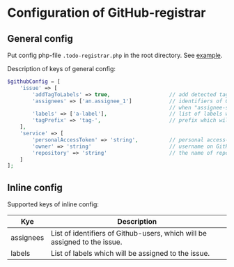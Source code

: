 # Configuration of GitHub-registrar

## General config

Put config php-file `.todo-registrar.php` in the root directory. See [example](../../../examples/config.github.php).

Description of keys of general config:
```php
$githubConfig = [
    'issue' => [
        'addTagToLabels' => true,                   // add detected tag into list of issue labels or not
        'assignees' => ['an.assignee_1']            // identifiers of Github-users, which will be assigned to ticket
                                                    // when "assignee-suffix" was not used with tag.
        'labels' => ['a-label'],                    // list of labels which will be set to issue
        'tagPrefix' => 'tag-',                      // prefix which will be added to tag when "addTagToLabels=true"
    ],
    'service' => [
        'personalAccessToken' => 'string',          // personal access-token
        'owner' => 'string'                         // username on GitHub
        'repository' => 'string'                    // the name of repository (part URL to repository)
    ]
];
```

## Inline config

Supported keys of inline config:

| Kye       | Description                                                               |
|-----------|---------------------------------------------------------------------------|
| assignees | List of identifiers of Github-users, which will be assigned to the issue. |
| labels    | List of labels which will be assigned to the issue.                       |
